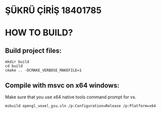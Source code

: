 # ŞÜKRÜ ÇİRİŞ 18401785

# HOW TO BUILD?

## Build project files:

```
mkdir build
cd build
cmake .. -DCMAKE_VERBOSE_MAKEFILE=1
```

## Compile with msvc on x64 windows:

Make sure that you use x64 native tools command prompt for vs.

```
msbuild opengl_voxel_gsu.sln /p:Configuration=Release /p:Platform=x64
```
